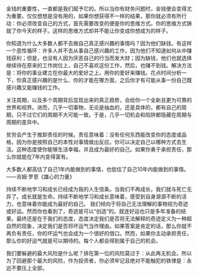 
金钱的重要性，一直都是我们赋予它的。所以当你有财务问题时，金钱便会变得尤为重要。仅仅想想是没有用的，如果你想获得不一样的结果，那你就必须有所行动：你必须改变自己的方式，首先需要改变的便是你的思维方式。你的思维方式铸就了你今天的样子。这样的思维方式却并不能让你变成你想成为的样子。

‌你知道为什么大多数人都不去做自己真正感兴趣的事情吗？因为他们缺钱。有这样一个恶性循环：许多人并不去从事自己感兴趣的工作，因为他们不知道如何从中赚钱获利；但是，也没有人因为厌恶自己的行当而发大财；因为缺钱，他们也就选择继续待在原来的工作岗位上，自己不喜欢这份工作，然后，也赚不到钱。解决方法是：将你的事业建立在你最大的爱好之上。用你的爱好来赚钱。花点时间分析一下，你真正感兴趣的是什么、你的才能在哪方面，之后你才有可能从事一份自己既感兴趣又能赚钱的工作。

‌关注周期，以及多个周期背后显现出来的真正趋势，会给你一个全新且更为可靠的世界和视界。进而，几乎一切事物，无论是抽血的，还是具体的，都有自己的周期，只不过它们的周期不大可能一致。于是，几乎一切机会和陷阱都隐藏在周期与周期的差异中。

‌贫穷会产生于推卸责任的时候。责任意味着：没有任何东西能改变你的态度或品格，因为你是按照自己的本性对事情做出反应。你可以决定自己以哪种方式去生活。这种态度使你能够生活幸福，并且成为最好的自己。如果你勇于承担责任，那么你就能在7年内变得富有。

‌大多数人都高估了自己1年内能做到的事情，也低估了自己10年内能做到的事情。——吉姆·罗恩《雄心的力量》

‌持续不断地学习和成长已经成为我的人生信条。当我们不再成长，我们就与死亡无异了。成长就是生命。持续不断地学习和成长意味着，感受到自身源源不断的活力，也意味着你能成为最好的自己。
‌我们倾向于将自己无法理解的事物视为奇迹或好运。然而你也看到了，奇迹是可以“创造”的。就连好运也只是多年准备的结果。最终还是在于我们的态度，态度决定我们是否将无法解释的奇迹定义为一种超自然的现象，决定我们是否将坏运气当作理由。如果答案是肯定的话，那么你就不再负有责任，你的坏运气也会成为一个很好的借口。然而，如果你主动承担责任，那么你的好运气就是可以期待的。每个人都会得到属于自己的机会。

‌我们要躲避的最大风险是什么呢？排在第一位的风险莫过于：从此再无机会。所以为了回避那个最大的风险，作为投资者，你必须牢记且绝对不能触犯的铁律是：永远不要压上全部。
<!--stackedit_data:
eyJoaXN0b3J5IjpbOTk4MzI4NDg4XX0=
-->